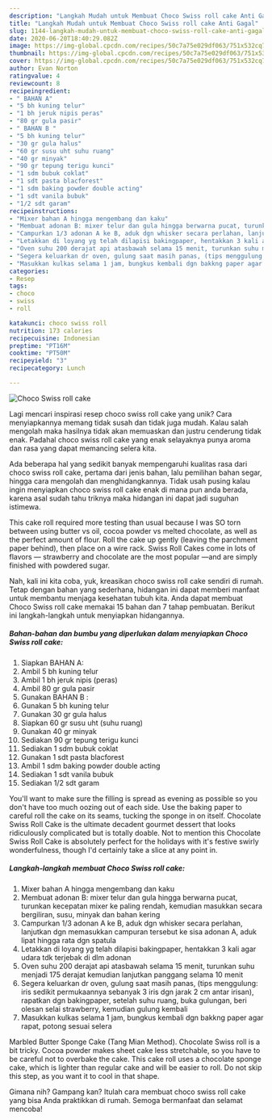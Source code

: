 ```yaml
---
description: "Langkah Mudah untuk Membuat Choco Swiss roll cake Anti Gagal"
title: "Langkah Mudah untuk Membuat Choco Swiss roll cake Anti Gagal"
slug: 1144-langkah-mudah-untuk-membuat-choco-swiss-roll-cake-anti-gagal
date: 2020-06-20T18:40:29.082Z
image: https://img-global.cpcdn.com/recipes/50c7a75e029df063/751x532cq70/choco-swiss-roll-cake-foto-resep-utama.jpg
thumbnail: https://img-global.cpcdn.com/recipes/50c7a75e029df063/751x532cq70/choco-swiss-roll-cake-foto-resep-utama.jpg
cover: https://img-global.cpcdn.com/recipes/50c7a75e029df063/751x532cq70/choco-swiss-roll-cake-foto-resep-utama.jpg
author: Evan Norton
ratingvalue: 4
reviewcount: 8
recipeingredient:
- " BAHAN A"
- "5 bh kuning telur"
- "1 bh jeruk nipis peras"
- "80 gr gula pasir"
- " BAHAN B "
- "5 bh kuning telur"
- "30 gr gula halus"
- "60 gr susu uht suhu ruang"
- "40 gr minyak"
- "90 gr tepung terigu kunci"
- "1 sdm bubuk coklat"
- "1 sdt pasta blacforest"
- "1 sdm baking powder double acting"
- "1 sdt vanila bubuk"
- "1/2 sdt garam"
recipeinstructions:
- "Mixer bahan A hingga mengembang dan kaku"
- "Membuat adonan B: mixer telur dan gula hingga berwarna pucat, turunkan kecepatan mixer ke paling rendah, kemudian masukkan secara bergiliran, susu, minyak dan bahan kering"
- "Campurkan 1/3 adonan A ke B, aduk dgn whisker secara perlahan, lanjutkan dgn memasukkan campuran tersebut ke sisa adonan A, aduk lipat hingga rata dgn spatula"
- "Letakkan di loyang yg telah dilapisi bakingpaper, hentakkan 3 kali agar udara tdk terjebak di dlm adonan"
- "Oven suhu 200 derajat api atasbawah selama 15 menit, turunkan suhu menjadi 175 derajat kemudian lanjutkan panggang selama 10 menit"
- "Segera keluarkan dr oven, gulung saat masih panas, (tips menggulung: iris sedikit permukaannya sebanyak 3 iris dgn jarak 2 cm antar irisan), rapatkan dgn bakingpaper, setelah suhu ruang, buka gulungan, beri olesan selai strawberry, kemudian gulung kembali"
- "Masukkan kulkas selama 1 jam, bungkus kembali dgn bakkng paper agar rapat, potong sesuai selera"
categories:
- Resep
tags:
- choco
- swiss
- roll

katakunci: choco swiss roll 
nutrition: 173 calories
recipecuisine: Indonesian
preptime: "PT16M"
cooktime: "PT50M"
recipeyield: "3"
recipecategory: Lunch

---
```



![Choco Swiss roll cake](https://img-global.cpcdn.com/recipes/50c7a75e029df063/751x532cq70/choco-swiss-roll-cake-foto-resep-utama.jpg)

Lagi mencari inspirasi resep choco swiss roll cake yang unik? Cara menyiapkannya memang tidak susah dan tidak juga mudah. Kalau salah mengolah maka hasilnya tidak akan memuaskan dan justru cenderung tidak enak. Padahal choco swiss roll cake yang enak selayaknya punya aroma dan rasa yang dapat memancing selera kita.

Ada beberapa hal yang sedikit banyak mempengaruhi kualitas rasa dari choco swiss roll cake, pertama dari jenis bahan, lalu pemilihan bahan segar, hingga cara mengolah dan menghidangkannya. Tidak usah pusing kalau ingin menyiapkan choco swiss roll cake enak di mana pun anda berada, karena asal sudah tahu triknya maka hidangan ini dapat jadi suguhan istimewa.

This cake roll required more testing than usual because I was SO torn between using butter vs oil, cocoa powder vs melted chocolate, as well as the perfect amount of flour. Roll the cake up gently (leaving the parchment paper behind), then place on a wire rack. Swiss Roll Cakes come in lots of flavors — strawberry and chocolate are the most popular —and are simply finished with powdered sugar.


Nah, kali ini kita coba, yuk, kreasikan choco swiss roll cake sendiri di rumah. Tetap dengan bahan yang sederhana, hidangan ini dapat memberi manfaat untuk membantu menjaga kesehatan tubuh kita. Anda dapat membuat Choco Swiss roll cake memakai 15 bahan dan 7 tahap pembuatan. Berikut ini langkah-langkah untuk menyiapkan hidangannya.

<!--inarticleads1-->

##### Bahan-bahan dan bumbu yang diperlukan dalam menyiapkan Choco Swiss roll cake:

1. Siapkan  BAHAN A:
1. Ambil 5 bh kuning telur
1. Ambil 1 bh jeruk nipis (peras)
1. Ambil 80 gr gula pasir
1. Gunakan  BAHAN B :
1. Gunakan 5 bh kuning telur
1. Gunakan 30 gr gula halus
1. Siapkan 60 gr susu uht (suhu ruang)
1. Gunakan 40 gr minyak
1. Sediakan 90 gr tepung terigu kunci
1. Sediakan 1 sdm bubuk coklat
1. Gunakan 1 sdt pasta blacforest
1. Ambil 1 sdm baking powder double acting
1. Sediakan 1 sdt vanila bubuk
1. Sediakan 1/2 sdt garam


You&#39;ll want to make sure the filling is spread as evening as possible so you don&#39;t have too much oozing out of each side. Use the baking paper to careful roll the cake on its seams, tucking the sponge in on itself. Chocolate Swiss Roll Cake is the ultimate decadent gourmet dessert that looks ridiculously complicated but is totally doable. Not to mention this Chocolate Swiss Roll Cake is absolutely perfect for the holidays with it&#39;s festive swirly wonderfulness, though I&#39;d certainly take a slice at any point in. 

<!--inarticleads2-->

##### Langkah-langkah membuat Choco Swiss roll cake:

1. Mixer bahan A hingga mengembang dan kaku
1. Membuat adonan B: mixer telur dan gula hingga berwarna pucat, turunkan kecepatan mixer ke paling rendah, kemudian masukkan secara bergiliran, susu, minyak dan bahan kering
1. Campurkan 1/3 adonan A ke B, aduk dgn whisker secara perlahan, lanjutkan dgn memasukkan campuran tersebut ke sisa adonan A, aduk lipat hingga rata dgn spatula
1. Letakkan di loyang yg telah dilapisi bakingpaper, hentakkan 3 kali agar udara tdk terjebak di dlm adonan
1. Oven suhu 200 derajat api atasbawah selama 15 menit, turunkan suhu menjadi 175 derajat kemudian lanjutkan panggang selama 10 menit
1. Segera keluarkan dr oven, gulung saat masih panas, (tips menggulung: iris sedikit permukaannya sebanyak 3 iris dgn jarak 2 cm antar irisan), rapatkan dgn bakingpaper, setelah suhu ruang, buka gulungan, beri olesan selai strawberry, kemudian gulung kembali
1. Masukkan kulkas selama 1 jam, bungkus kembali dgn bakkng paper agar rapat, potong sesuai selera


Marbled Butter Sponge Cake (Tang Mian Method). Chocolate Swiss roll is a bit tricky. Cocoa powder makes sheet cake less stretchable, so you have to be careful not to overbake the cake. This cake roll uses a chocolate sponge cake, which is lighter than regular cake and will be easier to roll. Do not skip this step, as you want it to cool in that shape. 

Gimana nih? Gampang kan? Itulah cara membuat choco swiss roll cake yang bisa Anda praktikkan di rumah. Semoga bermanfaat dan selamat mencoba!
